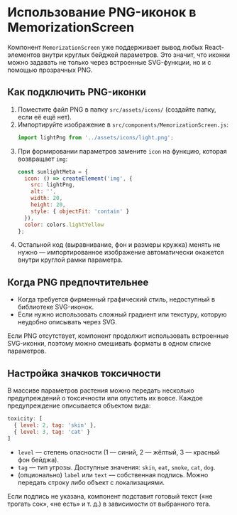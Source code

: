 # Использование PNG-иконок в MemorizationScreen

Компонент `MemorizationScreen` уже поддерживает вывод любых React-элементов внутри круглых бейджей параметров. Это значит, что иконки можно задавать не только через встроенные SVG-функции, но и с помощью прозрачных PNG.

## Как подключить PNG-иконки
1. Поместите файл PNG в папку `src/assets/icons/` (создайте папку, если её ещё нет).
2. Импортируйте изображение в `src/components/MemorizationScreen.js`:
   ```js
   import lightPng from '../assets/icons/light.png';
   ```
3. При формировании параметров замените `icon` на функцию, которая возвращает `img`:
   ```js
   const sunlightMeta = {
     icon: () => createElement('img', {
       src: lightPng,
       alt: '',
       width: 20,
       height: 20,
       style: { objectFit: 'contain' }
     }),
     color: colors.lightYellow
   };
   ```
4. Остальной код (выравнивание, фон и размеры кружка) менять не нужно — импортированное изображение автоматически окажется внутри круглой рамки параметра.

## Когда PNG предпочтительнее
* Когда требуется фирменный графический стиль, недоступный в библиотеке SVG-иконок.
* Если нужно использовать сложный градиент или текстуру, которую неудобно описывать через SVG.

Если PNG отсутствует, компонент продолжит использовать встроенные SVG-иконки, поэтому можно смешивать форматы в одном списке параметров.

## Настройка значков токсичности

В массиве параметров растения можно передать несколько предупреждений о токсичности или опустить их вовсе. Каждое предупреждение описывается объектом вида:

```js
toxicity: [
  { level: 2, tag: 'skin' },
  { level: 3, tag: 'cat' }
]
```

* `level` — степень опасности (1 — синий, 2 — жёлтый, 3 — красный фон бейджа).
* `tag` — тип угрозы. Доступные значения: `skin`, `eat`, `smoke`, `cat`, `dog`.
* (опционально) `label` или `text` — собственная подпись. Можно передать строку либо объект с локализациями.

Если подпись не указана, компонент подставит готовый текст («не трогать сок», «не есть» и т. д.) в зависимости от выбранного тега.
